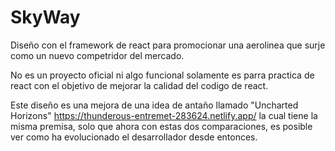 # SkyWay
Diseño con el framework de react para promocionar una aerolinea 
que surje como un nuevo competridor del mercado.

No es un proyecto oficial ni algo funcional solamente es parra
practica de react con el objetivo de mejorar la calidad del 
codigo de react.

Este diseño es una mejora de una idea de antaño llamado "Uncharted Horizons"
https://thunderous-entremet-283624.netlify.app/
la cual tiene la misma premisa, solo que ahora con estas dos comparaciones, es posible ver como ha evolucionado el desarrollador desde entonces.
